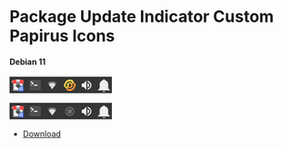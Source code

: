 # Package Update Indicator Custom Papirus Icons

#### Debian 11

![Icon Befero](https://raw.githubusercontent.com/alannssantos/custom-pack/main/.before.png "Icon Before")

![Icon After](https://raw.githubusercontent.com/alannssantos/custom-pack/main/.after.png "Icon After")
* [Download](https://github.com/alannssantos/custom-pack/raw/main/package-update-indicator-custom-papirus_7-1_amd64.deb)
